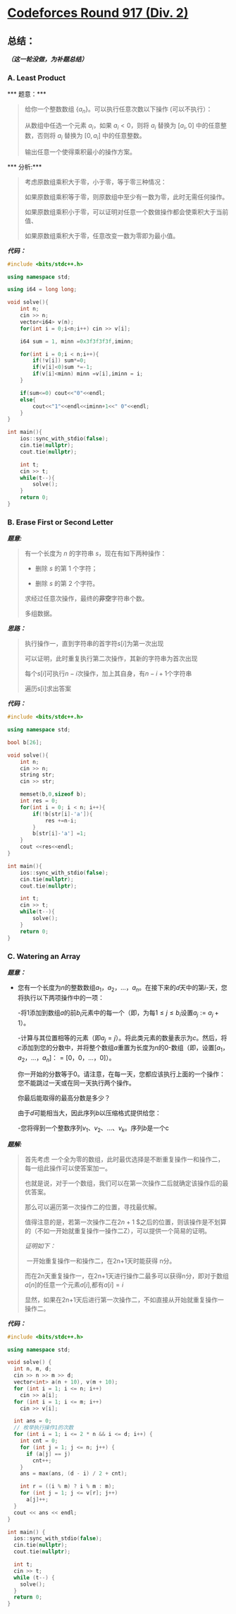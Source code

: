 # 	[Codeforces Round 917 (Div. 2)](https://codeforces.com/contest/1917)



## 总结：

***（这一轮没做，为补题总结）***



### A. Least Product

*** 题意：***

> 给你一个整数数组 $\{a_n\}$。可以执行任意次数以下操作 (可以不执行）：
>
> 从数组中任选一个元素 $a_i$，如果 $a_i<0$，则将 $a_i$ 替换为 $[a_i,0]$ 中的任意整数，否则将 $a_i$ 替换为 $[0,a_i]$ 中的任意整数。
>
> 输出任意一个使得乘积最小的操作方案。



*** 分析:***

> 考虑原数组乘积大于零，小于零，等于零三种情况：
>
> 如果原数组乘积等于零，则原数组中至少有一数为零，此时无需任何操作。
>
> 如果原数组乘积小于零，可以证明对任意一个数做操作都会使乘积大于当前值、
>
> 如果原数组乘积大于零，任意改变一数为零即为最小值。

***代码：***

```cpp
#include <bits/stdc++.h>

using namespace std;

using i64 = long long;

void solve(){
    int n;
    cin >> n;
    vector<i64> v(n);
    for(int i = 0;i<n;i++) cin >> v[i];

    i64 sum = 1, minn =0x3f3f3f3f,iminn;

    for(int i = 0;i < n;i++){
        if(!v[i]) sum*=0;
        if(v[i]<0)sum *=-1;
        if(v[i]<minn) minn =v[i],iminn = i;
    }

    if(sum<=0) cout<<"0"<<endl;
    else{
        cout<<"1"<<endl<<iminn+1<<" 0"<<endl;
    }
}

int main(){
    ios::sync_with_stdio(false);
    cin.tie(nullptr);
    cout.tie(nullptr);

    int t;
    cin >> t;
    while(t--){
        solve();
    }
    return 0;
}

```



### B. Erase First or Second Letter

***题意:***

> 有一个长度为 $n$ 的字符串 $s$，现在有如下两种操作：
>
> - 删除 $s$ 的第 $1$ 个字符；
>
> - 删除 $s$ 的第 $2$ 个字符。
>
> 求经过任意次操作，最终的**非空**字符串个数。
>
> 多组数据。
>

***思路：***

> 执行操作一，直到字符串的首字符$s[i]$为第一次出现
>
> 可以证明，此时重复执行第二次操作，其新的字符串为首次出现
>
> 每个$s[i]$可执行$n-i$次操作，加上其自身，有$n-i+1$个字符串
>
> 遍历s[i]求出答案

***代码：***

```cpp
#include <bits/stdc++.h>

using namespace std;

bool b[26];

void solve(){
    int n;
    cin >> n;
    string str;
    cin >> str;

    memset(b,0,sizeof b);
    int res = 0;
    for(int i = 0; i < n; i++){
        if(!b[str[i]-'a']){
            res +=n-i;
        }
        b[str[i]-'a'] =1;
    }
    cout <<res<<endl;
}

int main(){
    ios::sync_with_stdio(false);
    cin.tie(nullptr);
    cout.tie(nullptr);

    int t;
    cin >> t;
    while(t--){
        solve();
    }
    return 0;
}

```



### C. Watering an Array

***题意：***

- 您有一个长度为$n$的整数数组$a_1，a_2，\ldots，a_n$。在接下来的$d$天中的第$i$\-天，您将执行以下两项操作中的一项：

  -将$1$添加到数组$a$的前$b_i$元素中的每一个（即，为每$1\le j\le b_i$设置$a_j:=a_j+1$）。

  -计算与其位置相等的元素（即$a_j=j$）。将此类元素的数量表示为$c$。然后，将$c$添加到您的分数中，并将整个数组$a$重置为长度为$n$的$0$\-数组（即，设置$[a_1，a_2，\ldots，a_n]：=[0，0，\ldots，0]$）。

  

  你一开始的分数等于$0$。请注意，在每一天，您都应该执行上面的一个操作：您不能跳过一天或在同一天执行两个操作。

  

  你最后能取得的最高分数是多少？

  

  由于$d$可能相当大，因此序列$b$以压缩格式提供给您：

  

  -您将得到一个整数序列$v_1、v_2、\ldots、v_k$。序列$b$是一个c

***题解:***

> 首先考虑 一个全为零的数组，此时最优选择是不断重复操作一和操作二，每一组此操作可以使答案加一。
>
> 也就是说，对于一个数组，我们可以在第一次操作二后就确定该操作后的最优答案。
>
> 那么可以遍历第一次操作二的位置，寻找最优解。
>
> 值得注意的是，若第一次操作二在$2n+1$ $之后的位置，则该操作是不划算的（不如一开始就重复操作一操作二Z），可以提供一个简易的证明。
>
> *证明如下：*
>
> ​	一开始重复操作一和操作二，在2n+1天时能获得 n分。
>
> ​	而在2n天重复操作一，在2n+1天进行操作二最多可以获得n分，即对于数组$a[n]$的任意一个元素$a[i]$,都有$a[i ]=i$
>
> ​	显然，如果在2n+1天后进行第一次操作二，不如直接从开始就重复操作一操作二。

***代码：***

```cpp
#include <bits/stdc++.h>

using namespace std;

void solve() {
  int n, m, d;
  cin >> n >> m >> d;
  vector<int> a(n + 10), v(m + 10);
  for (int i = 1; i <= n; i++)
    cin >> a[i];
  for (int i = 1; i <= m; i++)
    cin >> v[i];

  int ans = 0;
  // 枚举执行操作1的次数
  for (int i = 1; i <= 2 * n && i <= d; i++) {
    int cnt = 0;
    for (int j = 1; j <= n; j++) {
      if (a[j] == j)
        cnt++;
    }
    ans = max(ans, (d - i) / 2 + cnt);

    int r = ((i % m) ? i % m : m);
    for (int j = 1; j <= v[r]; j++)
      a[j]++;
  }
  cout << ans << endl;
}

int main() {
  ios::sync_with_stdio(false);
  cin.tie(nullptr);
  cout.tie(nullptr);

  int t;
  cin >> t;
  while (t--) {
    solve();
  }
  return 0;
}

```


